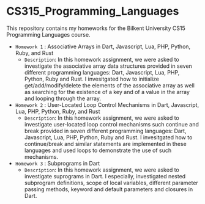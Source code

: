 # CS315_Programming_Languages
This repository contains my homeworks for the Bilkent University CS15 Programming Languages course.
- `Homework 1` : Associative Arrays in Dart, Javascript, Lua, PHP, Python, Ruby, and Rust
   - `Description`:  In this homework assignment, we were asked to investigate the associative array data structures provided in seven different programming languages: Dart, Javascript, Lua, PHP, Python, Ruby and Rust. I invesitgated how to initialize get/add/modify/delete the elements of the associative array as well as searching for the existence of a key and of a value in the array and looping through the array.  
 - `Homework 2` : User-Located Loop Control Mechanisms in Dart, Javascript, Lua, PHP, Python, Ruby, and Rust
   - `Description`:  In this homework assignment, we were asked to investigate user-located loop control mechanisms such continue and break provided in seven different programming languages: Dart, Javascript, Lua, PHP, Python, Ruby and Rust. I invesitgated how to continue/break and similar statements are implemented in these languages and used loops to demonstrate the use of such mechanisms.
- `Homework 3` :  Subprograms in Dart
   - `Description`:  In this homework assignment, we were asked to investigate suprograms in Dart. I especially, investigated nested subprogram definitions, scope of local variables, different parameter passing methods, keyword and default parameters and closures in Dart. 
   
